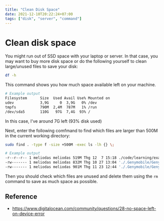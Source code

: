 ```yaml
---
title: "Clean Disk Space"
date: 2021-12-10T20:22:24+07:00
tags: ["disk", "server", "command"]
---
```


# Clean disk space

You might run out of SSD space with your laptop or server. In that case, you may want to buy more disk space or do the following yourself to clean large/unused files to save your disk:

```bash
df -h
```
This command shows you how much space available left on your machine.

```bash
# Example output
Filesystem      Size  Used Avail Use% Mounted on
udev            3,9G     0  3,9G   0% /dev
tmpfs           790M  2,4M  787M   1% /run
/dev/sda5       110G   97G  7,4G  93% /
```
In this case, I've around 7G left (93% disk used)

Next, enter the following comfmand to find which files are larger than 500M in the current working directory:

```bash
sudo find . -type f -size +500M -exec ls -lh {} \;
```
```bash
# Example output
-r--r--r-- 1 meliodas meliodas 519M Thg 12  7 15:18 ./code/learning/example/.git/modules/user_data/data/objects/pack/pack-c0a9ca4a3db1648ecffe38de5cf42b5c9d01da86.pack
-rw------- 1 meliodas meliodas 832M Thg 10 27 13:04 './.Genymobile/Genymotion/deployed/Google Pixel 2/android_system_disk.vmdk'
-rw------- 1 meliodas meliodas 901M Thg 11 23 12:44 './.Genymobile/Genymotion/deployed/Google Pixel 2/Snapshots/{62eef85a-10b9-424c-b854-16dd2bf914c0}.vmdk'
```

Then you should check which files are unused and delete them using the `rm` command to save as much space as possible.

## Reference

* https://www.digitalocean.com/community/questions/28-no-space-left-on-device-error